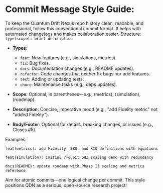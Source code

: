 # Commit Message Style Guide:

To keep the Quantum Drift Nexus repo history clean, readable, and professional, follow this conventional commit format. It helps with automated changelogs and makes collaboration easier. Structure: `type(scope): brief description`

- **Types**:
  - `feat`: New features (e.g., simulations, metrics).
  - `fix`: Bug fixes.
  - `docs`: Documentation changes (e.g., README updates).
  - `refactor`: Code changes that neither fix bugs nor add features.
  - `test`: Adding or updating tests.
  - `chore`: Maintenance tasks (e.g., deps updates).

- **Scope**: Optional, in parentheses—e.g., (metrics), (simulation), (roadmap).

- **Description**: Concise, imperative mood (e.g., "add Fidelity metric" not "added Fidelity").

- **Body/Footer**: Optional for details, breaking changes, or issues (e.g., Closes #5).

Examples:

```
feat(metrics): add Fidelity, SBQ, and RIQ definitions with equations
```

```
feat(simulation): initial 7-qubit GHZ scaling demo with redundancy
```

```
docs(README): update roadmap with Phase II scaling and metrics reference
```

Aim for atomic commits—one logical change per commit. This style positions QDN as a serious, open-source research project!
